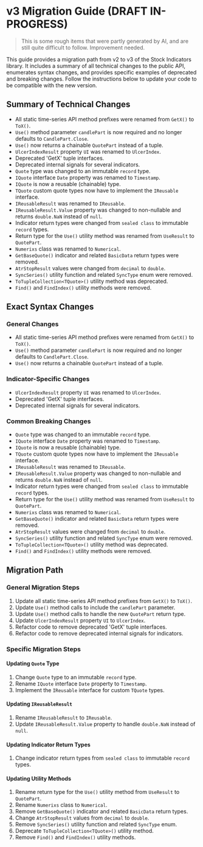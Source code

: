 # v3 Migration Guide (DRAFT IN-PROGRESS)

> This is some rough items that were partly generated by AI, and are still quite difficult to follow.  Improvement needed.

This guide provides a migration path from v2 to v3 of the Stock Indicators library. It includes a summary of all technical changes to the public API, enumerates syntax changes, and provides specific examples of deprecated and breaking changes. Follow the instructions below to update your code to be compatible with the new version.

## Summary of Technical Changes

- All static time-series API method prefixes were renamed from `GetX()` to `ToX()`.
- `Use()` method parameter `candlePart` is now required and no longer defaults to `CandlePart.Close`.
- `Use()` now returns a chainable `QuotePart` instead of a tuple.
- `UlcerIndexResult` property `UI` was renamed to `UlcerIndex`.
- Deprecated 'GetX' tuple interfaces.
- Deprecated internal signals for several indicators.
- `Quote` type was changed to an immutable `record` type.
- `IQuote` interface `Date` property was renamed to `Timestamp`.
- `IQuote` is now a reusable (chainable) type.
- `TQuote` custom quote types now have to implement the `IReusable` interface.
- `IReusableResult` was renamed to `IReusable`.
- `IReusableResult.Value` property was changed to non-nullable and returns `double.NaN` instead of `null`.
- Indicator return types were changed from `sealed class` to immutable `record` types.
- Return type for the `Use()` utility method was renamed from `UseResult` to `QuotePart`.
- `Numerixs` class was renamed to `Numerical`.
- `GetBaseQuote()` indicator and related `BasicData` return types were removed.
- `AtrStopResult` values were changed from `decimal` to `double`.
- `SyncSeries()` utility function and related `SyncType` enum were removed.
- `ToTupleCollection<TQuote>()` utility method was deprecated.
- `Find()` and `FindIndex()` utility methods were removed.

## Exact Syntax Changes

### General Changes

- All static time-series API method prefixes were renamed from `GetX()` to `ToX()`.
- `Use()` method parameter `candlePart` is now required and no longer defaults to `CandlePart.Close`.
- `Use()` now returns a chainable `QuotePart` instead of a tuple.

### Indicator-Specific Changes

- `UlcerIndexResult` property `UI` was renamed to `UlcerIndex`.
- Deprecated 'GetX' tuple interfaces.
- Deprecated internal signals for several indicators.

### Common Breaking Changes

- `Quote` type was changed to an immutable `record` type.
- `IQuote` interface `Date` property was renamed to `Timestamp`.
- `IQuote` is now a reusable (chainable) type.
- `TQuote` custom quote types now have to implement the `IReusable` interface.
- `IReusableResult` was renamed to `IReusable`.
- `IReusableResult.Value` property was changed to non-nullable and returns `double.NaN` instead of `null`.
- Indicator return types were changed from `sealed class` to immutable `record` types.
- Return type for the `Use()` utility method was renamed from `UseResult` to `QuotePart`.
- `Numerixs` class was renamed to `Numerical`.
- `GetBaseQuote()` indicator and related `BasicData` return types were removed.
- `AtrStopResult` values were changed from `decimal` to `double`.
- `SyncSeries()` utility function and related `SyncType` enum were removed.
- `ToTupleCollection<TQuote>()` utility method was deprecated.
- `Find()` and `FindIndex()` utility methods were removed.

## Migration Path

### General Migration Steps

1. Update all static time-series API method prefixes from `GetX()` to `ToX()`.
2. Update `Use()` method calls to include the `candlePart` parameter.
3. Update `Use()` method calls to handle the new `QuotePart` return type.
4. Update `UlcerIndexResult` property `UI` to `UlcerIndex`.
5. Refactor code to remove deprecated 'GetX' tuple interfaces.
6. Refactor code to remove deprecated internal signals for indicators.

### Specific Migration Steps

#### Updating `Quote` Type

1. Change `Quote` type to an immutable `record` type.
2. Rename `IQuote` interface `Date` property to `Timestamp`.
3. Implement the `IReusable` interface for custom `TQuote` types.

#### Updating `IReusableResult`

1. Rename `IReusableResult` to `IReusable`.
2. Update `IReusableResult.Value` property to handle `double.NaN` instead of `null`.

#### Updating Indicator Return Types

1. Change indicator return types from `sealed class` to immutable `record` types.

#### Updating Utility Methods

1. Rename return type for the `Use()` utility method from `UseResult` to `QuotePart`.
2. Rename `Numerixs` class to `Numerical`.
3. Remove `GetBaseQuote()` indicator and related `BasicData` return types.
4. Change `AtrStopResult` values from `decimal` to `double`.
5. Remove `SyncSeries()` utility function and related `SyncType` enum.
6. Deprecate `ToTupleCollection<TQuote>()` utility method.
7. Remove `Find()` and `FindIndex()` utility methods.
